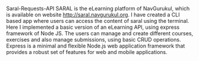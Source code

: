 Saral-Requests-API
SARAL is the eLearning platform of NavGurukul, which is available on website http://saral.navgurukul.org. I have created a CLI based app where users can access the content of saral using the terminal.  Here I implemented a basic version of an eLearning API, using express framework of Node JS. The users can manage and create different courses, exercises and also manage submissions, using basic CRUD operations.  Express is a minimal and flexible Node.js web application framework that provides a robust set of features for web and mobile applications.
